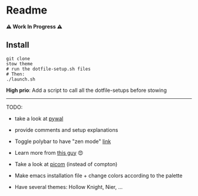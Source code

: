 # Readme

**⚠️  Work In Progress ⚠️**

## Install

```shell
git clone 
stow theme
# run the dotfile-setup.sh files
# Then:
./launch.sh
```

**High prio**: Add a script to call all the dotfile-setups before stowing

---

TODO:

- take a look at [pywal](https://github.com/dylanaraps/pywal/wiki/Getting-Started)

- provide comments and setup explanations

- Toggle polybar to have "zen mode" [link](https://parasurv.neocities.org/hide-bar-i3wm.html)

- Learn more from [this guy](https://github.com/Rashad-707/wall-tile) 😍

- Take a look at [picom](https://github.com/yshui/picom) (instead of compton)

- Make emacs installation file + change colors according to the palette

- Have several themes: Hollow Knight, Nier, ...

